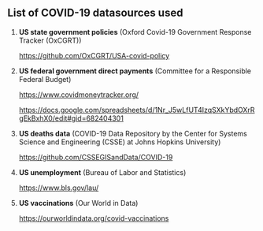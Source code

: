 
## List of COVID-19 datasources used

1. **US state government policies** (Oxford Covid-19 Government Response Tracker (OxCGRT))

    https://github.com/OxCGRT/USA-covid-policy


2. **US federal government direct payments** (Committee for a Responsible Federal Budget)

    https://www.covidmoneytracker.org/
    
    https://docs.google.com/spreadsheets/d/1Nr_J5wLfUT4IzqSXkYbdOXrRgEkBxhX0/edit#gid=682404301
    

3. **US deaths data** (COVID-19 Data Repository by the Center for Systems Science and Engineering (CSSE) at Johns Hopkins University)

    https://github.com/CSSEGISandData/COVID-19


4. **US unemployment** (Bureau of Labor and Statistics)

    https://www.bls.gov/lau/


5. **US vaccinations** (Our World in Data)
    
    https://ourworldindata.org/covid-vaccinations